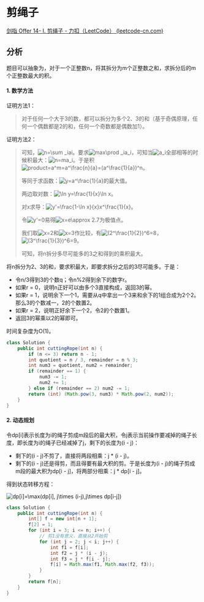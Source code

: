 # 剪绳子

[剑指 Offer 14- I. 剪绳子 - 力扣（LeetCode） (leetcode-cn.com)](https://leetcode-cn.com/problems/jian-sheng-zi-lcof/)

## 分析

题目可以抽象为，对于一个正整数n，将其拆分为m个正整数之和，求拆分后的m个正整数最大的积。

#### 1. 数学方法

证明方法1：

>   对于任何一个大于3的数，都可以拆分为多个2、3的和（基于奇偶原理，任何一个偶数都是2的和，任何一个奇数都是偶数加1）。

证明方法2：

>可知，<img src="https://latex.codecogs.com/svg.image?n=\sum&space;_iai" title="n=\sum _iai" />。要求<img src="https://latex.codecogs.com/svg.image?max\prod&space;_ia_i" title="max\prod _ia_i" />，可知当<img src="https://latex.codecogs.com/svg.image?a_i" title="a_i" />全部相等的时候积最大：<img src="https://latex.codecogs.com/svg.image?n=ma_i" title="n=ma_i" />。于是积<img src="https://latex.codecogs.com/svg.image?product=a^m=a^\frac{n}{a}=(a^\frac{1}{a})^n" title="product=a^m=a^\frac{n}{a}=(a^\frac{1}{a})^n" />。
>
>等同于求函数：<img src="https://latex.codecogs.com/svg.image?y=a^\frac{1}{a}" title="y=a^\frac{1}{a}" />的最大值。
>
>两边取对数：<img src="https://latex.codecogs.com/svg.image?\ln&space;y=\frac{1}{x}\ln&space;x&space;" title="\ln y=\frac{1}{x}\ln x " />。
>
>对x求导：<img src="https://latex.codecogs.com/svg.image?y'=\frac{1-\ln&space;x}{x}x^\frac{1}{x}" title="y'=\frac{1-\ln x}{x}x^\frac{1}{x}" />。
>
>令<img src="https://latex.codecogs.com/svg.image?y'=0" title="y'=0" />易得<img src="https://latex.codecogs.com/svg.image?x=e\approx&space;2.7" title="x=e\approx 2.7" />为极值点。
>
>我们取<img src="https://latex.codecogs.com/svg.image?x=2" title="x=2" />和<img src="https://latex.codecogs.com/svg.image?x=3" title="x=3" />作比较，有<img src="https://latex.codecogs.com/svg.image?(2^\frac{1}{2})^6=8" title="(2^\frac{1}{2})^6=8" />，<img src="https://latex.codecogs.com/svg.image?(3^\frac{1}{3})^6=9" title="(3^\frac{1}{3})^6=9" />。
>
>可知，将n拆分多尽可能多的3之和得到的乘积最大。

将n拆分为2、3的和，要求积最大，即要求拆分之后的3尽可能多。于是：

*   令n/3得到3的个数q；令n%2得到余下的数字r。
*   如果r = 0，说明n正好可以由多个3直接构成，返回3的幂。
*   如果r = 1，说明余下一个1，需要从q中拿出一个3来和余下的1组合成为2个2。那么3的个数减一，2的个数置2。
*   如果r = 2，说明正好余下一个2，令2的个数置1。
*   返回3的幂乘以2的幂即可。

时间复杂度为O(1)。

```java
class Solution {
    public int cuttingRope(int n) {
        if (n <= 3) return n - 1;
        int quotient = n / 3, remainder = n % 3;
        int num3 = quotient, num2 = remainder;
        if (remainder == 1) {
            num3 -= 1;
            num2 += 1;
        } else if (remainder == 2) num2 -= 1;
        return (int) (Math.pow(3, num3) * Math.pow(2, num2));
    }
}
```

#### 2. 动态规划

令dp[i]表示长度为i的绳子剪成m段后的最大积，令j表示当前操作要减掉的绳子长度，即长度为i的绳子已经减掉了j，剩下的长度为(i - j)：

*   剩下的(i - j)不剪了，直接将两段相乘：j \* (i - j)。
*   剩下的(i - j)还是得剪，而且得要有最大积的剪。于是长度为(i - j)的绳子剪成m段的最大积为dp[i - j]，将两部分相乘：j \* dp[i - j]。

得到状态转移方程：

<img src="https://latex.codecogs.com/svg.image?dp[i]=\max(dp[i],&space;j\times&space;(i-j),j\times&space;dp[i-j])" title="dp[i]=\max(dp[i], j\times (i-j),j\times dp[i-j])" />

```java
class Solution {
    public int cuttingRope(int n) {
        int[] f = new int[n + 1];
        f[2] = 1;
        for (int i = 3; i <= n; i++) {
          	// 剪1没有意义，直接从2开始剪
            for (int j = 2; j < i; j++) {
                int f1 = f[i];
                int f2 = j * (i - j);
                int f3 = j * f[i - j];
                f[i] = Math.max(f1, Math.max(f2, f3));
            }
        }
        return f[n];
    }
}
```

